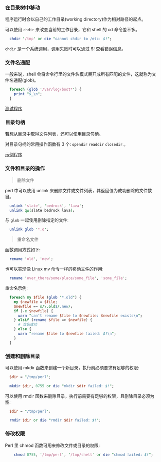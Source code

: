 
### 在目录树中移动

程序运行时会以自己的工作目录(working directory)作为相对路径的起点。

可以使用 `chdir` 来改变当前的工作目录，它和 shell 的 cd 命令差不多。
```pl
  chdir '/tmp' or die "cannot chdir to /etc: $!";
```
`chdir` 是一个系统调用，调用失败时可以通过 $! 查看错误信息。


### 文件名通配

一般来说，shell 会将命令行里的文件名模式展开成所有匹配的文件，这就称为文件名通配(glob)。
```pl
  foreach (glob '/var/log/boot*') {
    print "$_\n";
  }
```

[测试程序](t/04_file_glob.pl)


### 目录句柄

若想从目录中取得文件列表，还可以使用目录句柄。

对目录句柄的常用操作函数有 3 个: `opendir` `readdir` `closedir` 。

[示例程序](t/04_file_dirhandle.pl)


### 文件和目录的操作

> 删除文件

perl 中可以使用 unlink 来删除文件或文件列表，其返回值为成功删除的文件数目。
```pl
  unlink 'slate', 'bedrock', 'lava';
  unlink qw(slate bedrock lava);
```

与 `glob` 一起使用删除指定的文件:
```pl
  unlink glob '*.o';
```

> 重命名文件

函数调用方式如下:
```pl
  rename 'old', 'new';
```

也可以实现像 Linux mv 命令一样的移动文件的作用:
```pl
  rename 'over_there/some/place/some_file', 'some_file';
```

重命名示例:
```pl
  foreach my $file (glob "*.old") {
    my $newfile = $file;
    $newfile =~ s/\.old$/.new/;
    if (-e $newfile) {
      warn "can't rename $file to $newfile: $newfile exists\n";
    } elsif (rename $file => $newfile) {
      # 改名成功
    } else {
      warn "rename $file to $newfile failed: $!\n";
    }
  }
```


### 创建和删除目录

可以使用 mkdir 函数来创建一个新目录，执行前必须要求有足够的权限:
```pl
  $dir = "/tmp/perl";
  
  mkdir $dir, 0755 or die "mkdir $dir failed: $!";
```

可以使用 rmdir 函数来删除目录，执行前需要有足够的权限，且删除目录必须为空:
```pl
  $dir = "/tmp/perl";
  
  rmdir $dir or die "rmdir $dir failed: $!";
```


### 修改权限

Perl 里 chmod 函数可用来修改文件或目录的权限:
```pl
    chmod 0755, '/tmp/perl', '/tmp/shell' or die "chmod failed: $!";
```
